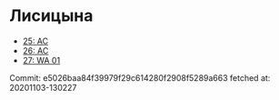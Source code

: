 # Лисицына
- [25: AC](25.md)
- [26: AC](26.md)
- [27: WA 01](27.md)

Commit: e5026baa84f39979f29c614280f2908f5289a663
 fetched at: 20201103-130227
